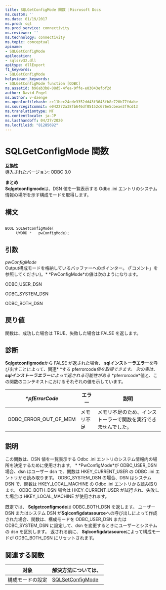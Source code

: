 ```yaml
---
title: SQLGetConfigMode 関数 |Microsoft Docs
ms.custom: ''
ms.date: 01/19/2017
ms.prod: sql
ms.prod_service: connectivity
ms.reviewer: ''
ms.technology: connectivity
ms.topic: conceptual
apiname:
- SQLGetConfigMode
apilocation:
- sqlsrv32.dll
apitype: dllExport
f1_keywords:
- SQLGetConfigMode
helpviewer_keywords:
- SQLGetConfigMode function [ODBC]
ms.assetid: b96ab3b8-08d5-4fea-9ffe-e03043efbf2d
author: David-Engel
ms.author: v-daenge
ms.openlocfilehash: cc11bec24ede3352dd43f3645fb8c720b77fdabe
ms.sourcegitcommit: e042272a38fb646df05152c676e5cbeae3f9cd13
ms.translationtype: MT
ms.contentlocale: ja-JP
ms.lasthandoff: 04/27/2020
ms.locfileid: "81285692"
---
```

# <a name="sqlgetconfigmode-function"></a>SQLGetConfigMode 関数
**互換性**  
 導入されたバージョン: ODBC 3.0  
  
 **まとめ**  
 **Sqlgetconfigmode**は、DSN 値を一覧表示する Odbc .ini エントリのシステム情報の場所を示す構成モードを取得します。  
  
## <a name="syntax"></a>構文  
  
```cpp  
  
BOOL SQLGetConfigMode(  
     UWORD *   pwConfigMode);  
```  
  
## <a name="arguments"></a>引数  
 *pwConfigMode*  
 Output構成モードを格納しているバッファーへのポインター。 (「コメント」を参照してください)。* \*PwConfigMode*の値は次のようになります。  
  
 ODBC_USER_DSN  
  
 ODBC_SYSTEM_DSN  
  
 ODBC_BOTH_DSN  
  
## <a name="returns"></a>戻り値  
 関数は、成功した場合は TRUE、失敗した場合は FALSE を返します。  
  
## <a name="diagnostics"></a>診断  
 **Sqlgetconfigmode**から FALSE が返された場合、 **sqlインストーラエラー**を呼び出すことによって、関連* \*する pferrorcode*値を取得できます。 次の表は、 **sqlインストーラエラー**によって返される可能性がある* \*pferrorcode*値と、この関数のコンテキストにおけるそれぞれの値を示しています。  
  
|*\*pfErrorCode*|エラー|説明|  
|---------------------|-----------|-----------------|  
|ODBC_ERROR_OUT_OF_MEM|メモリ不足|メモリ不足のため、インストーラーで関数を実行できませんでした。|  
  
## <a name="comments"></a>説明  
 この関数は、DSN 値を一覧表示する Odbc .ini エントリのシステム情報内の場所を決定するために使用されます。 * \*PwConfigMode*が ODBC_USER_DSN 場合、dsn はユーザー dsn で、関数は HKEY_CURRENT_USER の ODBC .ini エントリから読み取ります。 ODBC_SYSTEM_DSN の場合、DSN はシステム DSN で、関数は HKEY_LOCAL_MACHINE の Odbc .ini エントリから読み取ります。 ODBC_BOTH_DSN 場合は HKEY_CURRENT_USER が試行され、失敗した場合は HKEY_LOCAL_MACHINE が使用されます。  
  
 既定では、 **Sqlgetconfigmode**は ODBC_BOTH_DSN を返します。 ユーザー DSN またはシステム DSN が**Sqlconfigdatasource**への呼び出しによって作成された場合、関数は、構成モードを ODBC_USER_DSN または ODBC_SYSTEM_DSN に設定して、dsn を変更するときにユーザーとシステムの dsn を区別します。 返される前に、 **Sqlconfigdatasource**によって構成モードが ODBC_BOTH_DSN にリセットされます。  
  
## <a name="related-functions"></a>関連する関数  
  
|対象|解決方法については、|  
|---------------------------|---------|  
|構成モードの設定|[SQLSetConfigMode](../../../odbc/reference/syntax/sqlsetconfigmode-function.md)|
